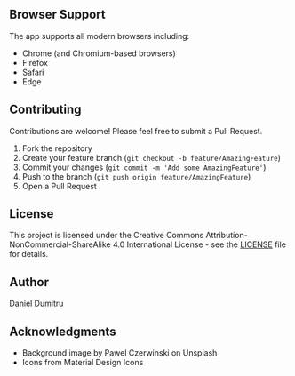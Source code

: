 ## Browser Support

The app supports all modern browsers including:

- Chrome (and Chromium-based browsers)
- Firefox
- Safari
- Edge

## Contributing

Contributions are welcome! Please feel free to submit a Pull Request.

1. Fork the repository
2. Create your feature branch (`git checkout -b feature/AmazingFeature`)
3. Commit your changes (`git commit -m 'Add some AmazingFeature'`)
4. Push to the branch (`git push origin feature/AmazingFeature`)
5. Open a Pull Request

## License

This project is licensed under the Creative Commons Attribution-NonCommercial-ShareAlike 4.0 International License - see the [LICENSE](LICENSE) file for details.

## Author

Daniel Dumitru

## Acknowledgments

- Background image by Pawel Czerwinski on Unsplash
- Icons from Material Design Icons

